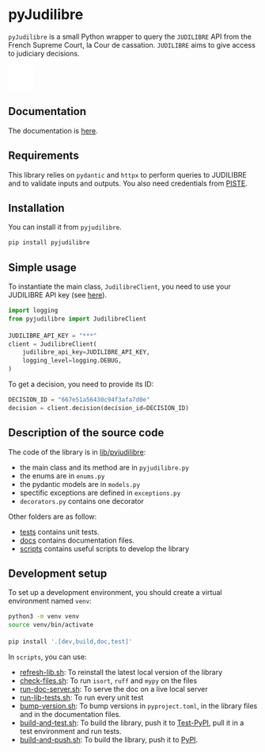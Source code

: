 # pyJudilibre

`pyJudilibre` is a small Python wrapper to query the `JUDILIBRE` API from the French Supreme Court, la Cour de cassation. `JUDILIBRE` aims to give access to judiciary decisions.


<img src="/docs/images/logo-white.svg" alt="Logo de pyjudilibre ?" width="50"/>

## Documentation

The documentation is [here](https://pyjudilibre.readthedocs.io/en/latest/).


## Requirements

This library relies on `pydantic` and `httpx` to perform queries to JUDILIBRE and to validate inputs and outputs.
You also need credentials from [PISTE](https://piste.gouv.fr).

## Installation

You can install it from `pyjudilibre`.

```sh
pip install pyjudilibre
```

## Simple usage

To instantiate the main class, `JudilibreClient`, you need to use your JUDILIBRE API key (see [here](https://pyjudilibre.readthedocs.io/en/latest/piste-set-up/)).

```python
import logging
from pyjudilibre import JudilibreClient

JUDILIBRE_API_KEY = "***"
client = JudilibreClient(
    judilibre_api_key=JUDILIBRE_API_KEY,
    logging_level=logging.DEBUG,
)
```

To get a decision, you need to provide its ID: 

```python
DECISION_ID = "667e51a56430c94f3afa7d0e"
decision = client.decision(decision_id=DECISION_ID)
```

## Description of the source code

The code of the library is in [lib/pyjudilibre](/lib/pyjudilibre/):

- the main class and its method are in `pyjudilibre.py`
- the enums are in `enums.py`
- the pydantic models are in `models.py`
- spectific exceptions are defined in `exceptions.py`
- `decorators.py` contains one decorator

Other folders are as follow:
- [tests](/tests) contains unit tests.
- [docs](/docs) contains documentation files.
- [scripts](/scripts/) contains useful scripts to develop the library

## Development setup

To set up a development environment, you should create a virtual environment named `venv`:

```sh
python3 -m venv venv
source venv/bin/activate

pip install '.[dev,build,doc,test]'
```

In `scripts`, you can use:

- [refresh-lib.sh](/scripts/refresh-lib.sh): To reinstall the latest local version of the library
- [check-files.sh](/scripts/check-files.sh): To run `isort`, `ruff` and `mypy` on the files
- [run-doc-server.sh](/scripts/run-doc-server.sh): To serve the doc on a live local server
- [run-lib-tests.sh](/scripts/run-lib-tests.sh): To run every unit test
- [bump-version.sh](/scripts/bump-version.sh): To bump versions in `pyproject.toml`, in the library files and in the documentation files.
- [build-and-test.sh](/scripts/build-and-test.sh): To build the library, push it to [Test-PyPI](https://test.pypi.org/project/pyjudilibre/), pull it in a test environment and run tests.
- [build-and-push.sh](/scripts/build-and-push.sh): To build the library, push it to [PyPI](https://pypi.org/project/pyjudilibre/).

